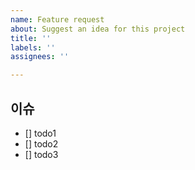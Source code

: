 ```yaml
---
name: Feature request
about: Suggest an idea for this project
title: ''
labels: ''
assignees: ''

---
```


## 이슈

- [] todo1
- [] todo2
- [] todo3
